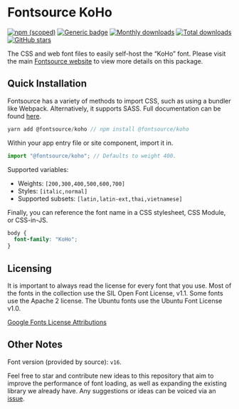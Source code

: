 # Fontsource KoHo

[![npm (scoped)](https://img.shields.io/npm/v/@fontsource/koho?color=brightgreen)](https://www.npmjs.com/package/@fontsource/koho) [![Generic badge](https://img.shields.io/badge/fontsource-passing-brightgreen)](https://github.com/fontsource/fontsource) [![Monthly downloads](https://badgen.net/npm/dm/@fontsource/koho)](https://github.com/fontsource/fontsource) [![Total downloads](https://badgen.net/npm/dt/@fontsource/koho)](https://github.com/fontsource/fontsource) [![GitHub stars](https://img.shields.io/github/stars/fontsource/fontsource.svg?style=social&label=Star)](https://github.com/fontsource/fontsource/stargazers)

The CSS and web font files to easily self-host the “KoHo” font. Please visit the main [Fontsource website](https://fontsource.org/fonts/koho) to view more details on this package.

## Quick Installation

Fontsource has a variety of methods to import CSS, such as using a bundler like Webpack. Alternatively, it supports SASS. Full documentation can be found [here](https://fontsource.org/docs/introduction).

```javascript
yarn add @fontsource/koho // npm install @fontsource/koho
```

Within your app entry file or site component, import it in.

```javascript
import "@fontsource/koho"; // Defaults to weight 400.
```

Supported variables:

- Weights: `[200,300,400,500,600,700]`
- Styles: `[italic,normal]`
- Supported subsets: `[latin,latin-ext,thai,vietnamese]`

Finally, you can reference the font name in a CSS stylesheet, CSS Module, or CSS-in-JS.

```css
body {
  font-family: "KoHo";
}
```



## Licensing

It is important to always read the license for every font that you use.
Most of the fonts in the collection use the SIL Open Font License, v1.1. Some fonts use the Apache 2 license. The Ubuntu fonts use the Ubuntu Font License v1.0.

[Google Fonts License Attributions](https://fonts.google.com/attribution)

## Other Notes

Font version (provided by source): `v16`.

Feel free to star and contribute new ideas to this repository that aim to improve the performance of font loading, as well as expanding the existing library we already have. Any suggestions or ideas can be voiced via an [issue](https://github.com/fontsource/fontsource/issues).
